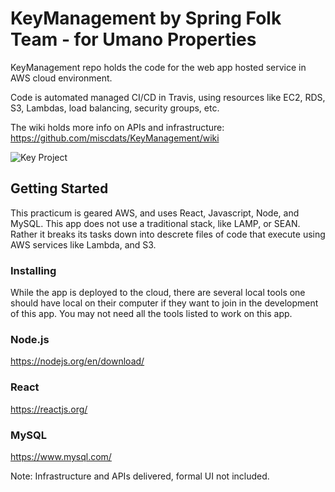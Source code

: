 # KeyManagement by Spring Folk Team - for Umano Properties

KeyManagement repo holds the code for the web app hosted service in AWS cloud environment.

Code is automated managed CI/CD in Travis, using resources like EC2, RDS, S3, Lambdas, load balancing, security groups, etc.

The wiki holds more info on APIs and infrastructure: https://github.com/miscdats/KeyManagement/wiki

<img src="https://images.squarespace-cdn.com/content/5228e894e4b00447185d2c56/1394481397266-JUTE1J8X6D6BZHTQJU7H/key.png?content-type=image%2Fpng" title="Key Project">

## Getting Started
This practicum is geared AWS, and uses React, Javascript, Node, and MySQL. This app does not use a traditional stack, like LAMP, or SEAN. Rather it breaks its tasks down into descrete files of code that execute using AWS services like Lambda, and S3. 

### Installing
While the app is deployed to the cloud, there are several local tools one should have local on their computer if they want to join in the development of this app. You may not need all the tools listed to work on this app.

### Node.js
https://nodejs.org/en/download/

### React
https://reactjs.org/

### MySQL
https://www.mysql.com/


Note: Infrastructure and APIs delivered, formal UI not included.
